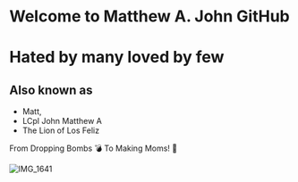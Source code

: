 # Welcome to Matthew A. John GitHub
# Hated by many loved by few

## Also known as
* Matt, 
* LCpl John Matthew A
* The Lion of Los Feliz

From Dropping Bombs 💣 To Making Moms! 🤰</h1>

![IMG_1641](https://user-images.githubusercontent.com/77504986/110777192-b3f47a80-8215-11eb-80a4-b30676b0f4a3.JPG)







